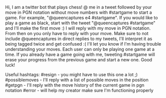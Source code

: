 Hi, I am a twitter bot that plays chess! @ me in a tweet followed by your move in PGN notation without move numbers
with #startgame to start a game. For example, "@queencaptures e4 #startgame". If you would like to play a game as
black, start with the tweet "@queencaptures #startgame" and I'll make the first move :) I will reply with my move in PGN
notation. From then on you only have to reply with your move. Make sure to not include @queencaptures in direct replies
to my tweets, I'll interpret it as being tagged twice and get confused :( I'll let you know if I'm having trouble
understanding your moves. Each user can only be playing one game at a time. If you already have a game going with me,
tweeting #startgame will erase your progress from the previous game and start a new one. Good luck!

Useful hashtags:
#resign - you might have to use this one a lot ;)
#possiblemoves - I'll reply with a list of possible moves in the position
#getpgn - I'll reply with the move history of the current game in pgn notation
#error - will help my creator make sure I'm functioning properly
